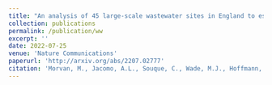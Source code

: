 ```yaml
---
title: "An analysis of 45 large-scale wastewater sites in England to estimate SARS-CoV-2 community prevalence"
collection: publications
permalink: /publication/ww
excerpt: ''
date: 2022-07-25
venue: 'Nature Communications'
paperurl: 'http://arxiv.org/abs/2207.02777'
citation: 'Morvan, M., Jacomo, A.L., Souque, C., Wade, M.J., Hoffmann, T., Pouwels, K., Lilley, C., Singer, A.C., Porter, J., Evens, N.P., Walker, D.I., Bunce, J.T., Engeli, A., Grimsley, J., O’Reilly, K.M., Danon, L., 2022. &quotAn analysis of 45 large-scale wastewater sites in England to estimate SARS-CoV-2 community prevalence.&quot Nat Commun 13, 4313. https://doi.org/10.1038/s41467-022-31753-y'
---
```

